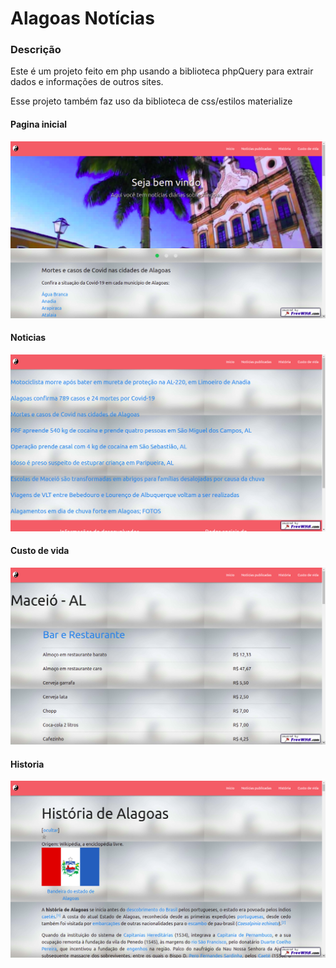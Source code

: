 <h1> Alagoas Notícias</h1>

<h3> Descrição </h3>
<p>
    Este é um projeto feito em php usando a biblioteca phpQuery para extrair 
    dados e informações de outros sites.
</p>
<p>
    Esse projeto também faz uso da biblioteca de css/estilos materialize
</p>

<h4>Pagina inicial</h4>
<img src="./screenshots/Home_page.png" alt="Pagina inicial">

<h4>Noticias</h4>
<img src="./screenshots/noticias_publicadas.png" alt="Noticias publicadas">

<h4> Custo de vida </h4>
<img src="./screenshots/custo_de_vida.png" alt="Custo de vida">

<h4>Historia</h4>
<img src="./screenshots/historia_alagoas.png" alt="Historia de Alagoas">
